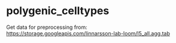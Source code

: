# polygenic_celltypes

Get data for preprocessing from:
https://storage.googleapis.com/linnarsson-lab-loom/l5_all.agg.tab